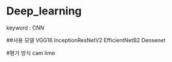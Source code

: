 # Deep_learning
keyword : CNN

##사용 모델
VGG16
InceptionResNetV2
EfficientNetB2
Densenet

#평가 방식
cam
lime
